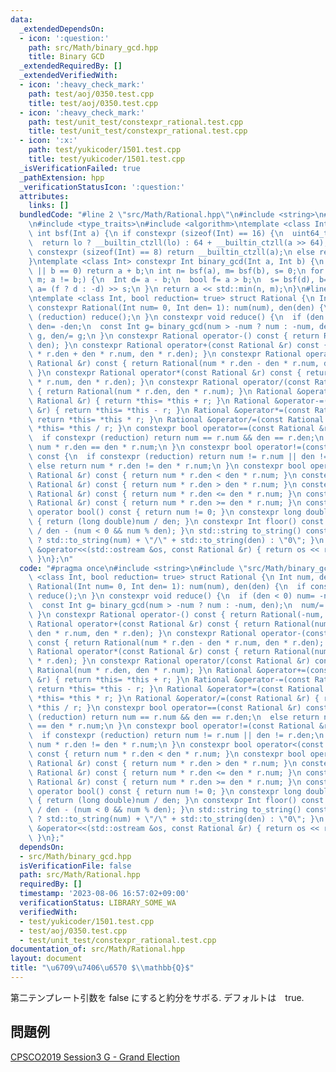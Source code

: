 ```yaml
---
data:
  _extendedDependsOn:
  - icon: ':question:'
    path: src/Math/binary_gcd.hpp
    title: Binary GCD
  _extendedRequiredBy: []
  _extendedVerifiedWith:
  - icon: ':heavy_check_mark:'
    path: test/aoj/0350.test.cpp
    title: test/aoj/0350.test.cpp
  - icon: ':heavy_check_mark:'
    path: test/unit_test/constexpr_rational.test.cpp
    title: test/unit_test/constexpr_rational.test.cpp
  - icon: ':x:'
    path: test/yukicoder/1501.test.cpp
    title: test/yukicoder/1501.test.cpp
  _isVerificationFailed: true
  _pathExtension: hpp
  _verificationStatusIcon: ':question:'
  attributes:
    links: []
  bundledCode: "#line 2 \"src/Math/Rational.hpp\"\n#include <string>\n#line 2 \"src/Math/binary_gcd.hpp\"\
    \n#include <type_traits>\n#include <algorithm>\ntemplate <class Int> constexpr\
    \ int bsf(Int a) {\n if constexpr (sizeof(Int) == 16) {\n  uint64_t lo= a & uint64_t(-1);\n\
    \  return lo ? __builtin_ctzll(lo) : 64 + __builtin_ctzll(a >> 64);\n } else if\
    \ constexpr (sizeof(Int) == 8) return __builtin_ctzll(a);\n else return __builtin_ctz(a);\n\
    }\ntemplate <class Int> constexpr Int binary_gcd(Int a, Int b) {\n if (a == 0\
    \ || b == 0) return a + b;\n int n= bsf(a), m= bsf(b), s= 0;\n for (a>>= n, b>>=\
    \ m; a != b;) {\n  Int d= a - b;\n  bool f= a > b;\n  s= bsf(d), b= f ? b : a,\
    \ a= (f ? d : -d) >> s;\n }\n return a << std::min(n, m);\n}\n#line 4 \"src/Math/Rational.hpp\"\
    \ntemplate <class Int, bool reduction= true> struct Rational {\n Int num, den;\n\
    \ constexpr Rational(Int num= 0, Int den= 1): num(num), den(den) {\n  if constexpr\
    \ (reduction) reduce();\n }\n constexpr void reduce() {\n  if (den < 0) num= -num,\
    \ den= -den;\n  const Int g= binary_gcd(num > -num ? num : -num, den);\n  num/=\
    \ g, den/= g;\n }\n constexpr Rational operator-() const { return Rational(-num,\
    \ den); }\n constexpr Rational operator+(const Rational &r) const { return Rational(num\
    \ * r.den + den * r.num, den * r.den); }\n constexpr Rational operator-(const\
    \ Rational &r) const { return Rational(num * r.den - den * r.num, den * r.den);\
    \ }\n constexpr Rational operator*(const Rational &r) const { return Rational(num\
    \ * r.num, den * r.den); }\n constexpr Rational operator/(const Rational &r) const\
    \ { return Rational(num * r.den, den * r.num); }\n Rational &operator+=(const\
    \ Rational &r) { return *this= *this + r; }\n Rational &operator-=(const Rational\
    \ &r) { return *this= *this - r; }\n Rational &operator*=(const Rational &r) {\
    \ return *this= *this * r; }\n Rational &operator/=(const Rational &r) { return\
    \ *this= *this / r; }\n constexpr bool operator==(const Rational &r) const {\n\
    \  if constexpr (reduction) return num == r.num && den == r.den;\n  else return\
    \ num * r.den == den * r.num;\n }\n constexpr bool operator!=(const Rational &r)\
    \ const {\n  if constexpr (reduction) return num != r.num || den != r.den;\n \
    \ else return num * r.den != den * r.num;\n }\n constexpr bool operator<(const\
    \ Rational &r) const { return num * r.den < den * r.num; }\n constexpr bool operator>(const\
    \ Rational &r) const { return num * r.den > den * r.num; }\n constexpr bool operator<=(const\
    \ Rational &r) const { return num * r.den <= den * r.num; }\n constexpr bool operator>=(const\
    \ Rational &r) const { return num * r.den >= den * r.num; }\n constexpr explicit\
    \ operator bool() const { return num != 0; }\n constexpr long double to_fp() const\
    \ { return (long double)num / den; }\n constexpr Int floor() const { return num\
    \ / den - (num < 0 && num % den); }\n std::string to_string() const { return num\
    \ ? std::to_string(num) + \"/\" + std::to_string(den) : \"0\"; }\n friend std::ostream\
    \ &operator<<(std::ostream &os, const Rational &r) { return os << r.to_string();\
    \ }\n};\n"
  code: "#pragma once\n#include <string>\n#include \"src/Math/binary_gcd.hpp\"\ntemplate\
    \ <class Int, bool reduction= true> struct Rational {\n Int num, den;\n constexpr\
    \ Rational(Int num= 0, Int den= 1): num(num), den(den) {\n  if constexpr (reduction)\
    \ reduce();\n }\n constexpr void reduce() {\n  if (den < 0) num= -num, den= -den;\n\
    \  const Int g= binary_gcd(num > -num ? num : -num, den);\n  num/= g, den/= g;\n\
    \ }\n constexpr Rational operator-() const { return Rational(-num, den); }\n constexpr\
    \ Rational operator+(const Rational &r) const { return Rational(num * r.den +\
    \ den * r.num, den * r.den); }\n constexpr Rational operator-(const Rational &r)\
    \ const { return Rational(num * r.den - den * r.num, den * r.den); }\n constexpr\
    \ Rational operator*(const Rational &r) const { return Rational(num * r.num, den\
    \ * r.den); }\n constexpr Rational operator/(const Rational &r) const { return\
    \ Rational(num * r.den, den * r.num); }\n Rational &operator+=(const Rational\
    \ &r) { return *this= *this + r; }\n Rational &operator-=(const Rational &r) {\
    \ return *this= *this - r; }\n Rational &operator*=(const Rational &r) { return\
    \ *this= *this * r; }\n Rational &operator/=(const Rational &r) { return *this=\
    \ *this / r; }\n constexpr bool operator==(const Rational &r) const {\n  if constexpr\
    \ (reduction) return num == r.num && den == r.den;\n  else return num * r.den\
    \ == den * r.num;\n }\n constexpr bool operator!=(const Rational &r) const {\n\
    \  if constexpr (reduction) return num != r.num || den != r.den;\n  else return\
    \ num * r.den != den * r.num;\n }\n constexpr bool operator<(const Rational &r)\
    \ const { return num * r.den < den * r.num; }\n constexpr bool operator>(const\
    \ Rational &r) const { return num * r.den > den * r.num; }\n constexpr bool operator<=(const\
    \ Rational &r) const { return num * r.den <= den * r.num; }\n constexpr bool operator>=(const\
    \ Rational &r) const { return num * r.den >= den * r.num; }\n constexpr explicit\
    \ operator bool() const { return num != 0; }\n constexpr long double to_fp() const\
    \ { return (long double)num / den; }\n constexpr Int floor() const { return num\
    \ / den - (num < 0 && num % den); }\n std::string to_string() const { return num\
    \ ? std::to_string(num) + \"/\" + std::to_string(den) : \"0\"; }\n friend std::ostream\
    \ &operator<<(std::ostream &os, const Rational &r) { return os << r.to_string();\
    \ }\n};"
  dependsOn:
  - src/Math/binary_gcd.hpp
  isVerificationFile: false
  path: src/Math/Rational.hpp
  requiredBy: []
  timestamp: '2023-08-06 16:57:02+09:00'
  verificationStatus: LIBRARY_SOME_WA
  verifiedWith:
  - test/yukicoder/1501.test.cpp
  - test/aoj/0350.test.cpp
  - test/unit_test/constexpr_rational.test.cpp
documentation_of: src/Math/Rational.hpp
layout: document
title: "\u6709\u7406\u6570 $\\mathbb{Q}$"
---
```


第二テンプレート引数を false にすると約分をサボる. デフォルトは　true.

## 問題例
[CPSCO2019 Session3 G - Grand Election](https://atcoder.jp/contests/cpsco2019-s3/tasks/cpsco2019_s3_g)